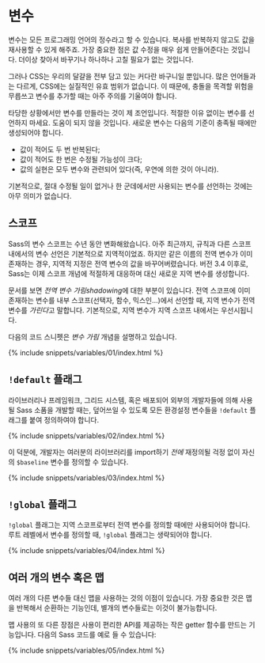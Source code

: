
# 변수

변수는 모든 프로그래밍 언어의 정수라고 할 수 있습니다. 복사를 반복하지 않고도 값을 재사용할 수 있게 해주죠. 가장 중요한 점은 값 수정을 매우 쉽게 만들어준다는 것입니다. 더이상 찾아서 바꾸기나 하나하나 고칠 필요가 없는 것입니다.

그러나 CSS는 우리의 달걀을 전부 담고 있는 커다란 바구니일 뿐입니다. 많은 언어들과는 다르게, CSS에는 실질적인 유효 범위가 없습니다. 이 때문에, 충돌을 목격할 위험을 무릅쓰고 변수를 추가할 때는 아주 주의를 기울여야 합니다.

타당한 상황에서만 변수를 만들라는 것이 제 조언입니다. 적절한 이유 없이는 변수를 선언하지 마세요. 도움이 되지 않을 것입니다. 새로운 변수는 다음의 기준이 충족될 때에만 생성되어야 합니다.

* 값이 적어도 두 번 반복된다;
* 값이 적어도 한 번은 수정될 가능성이 크다;
* 값의 실현은 모두 변수와 관련되어 있다(즉, 우연에 의한 것이 아니라).

기본적으로, 절대 수정될 일이 없거나 한 군데에서만 사용되는 변수를 선언하는 것에는 아무 의미가 없습니다.

## 스코프

Sass의 변수 스코프는 수년 동안 변화해왔습니다. 아주 최근까지, 규칙과 다른 스코프 내에서의 변수 선언은 기본적으로 지역적이었죠. 하지만 같은 이름의 전역 변수가 이미 존재하는 경우, 지역적 지정은 전역 변수의 값을 바꾸어버렸습니다. 버전 3.4 이후로, Sass는 이제 스코프 개념에 적절하게 대응하며 대신 새로운 지역 변수를 생성합니다.

문서를 보면 *전역 변수 가림shadowing*에 대한 부분이 있습니다. 전역 스코프에 이미 존재하는 변수를 내부 스코프(선택자, 함수, 믹스인…)에서 선언할 때, 지역 변수가 전역 변수를 *가린다*고 말합니다. 기본적으로, 지역 변수가 지역 스코프 내에서는 우선시됩니다.

다음의 코드 스니펫은 *변수 가림* 개념을 설명하고 있습니다.

{% include snippets/variables/01/index.html %}

## `!default` 플래그

라이브러리나 프레임워크, 그리드 시스템, 혹은 배포되어 외부의 개발자들에 의해 사용될 Sass 소품을 개발할 때는, 덮어쓰일 수 있도록 모든 환경설정 변수들을 `!default` 플래그를 붙여 정의하여야 합니다.

{% include snippets/variables/02/index.html %}

이 덕분에, 개발자는 여러분의 라이브러리를 import하기 *전에* 재정의될 걱정 없이 자신의 `$baseline` 변수를 정의할 수 있습니다.

{% include snippets/variables/03/index.html %}

## `!global` 플래그

`!global` 플래그는 지역 스코프로부터 전역 변수를 정의할 때에만 사용되어야 합니다.
루트 레벨에서 변수를 정의할 때, `!global` 플래그는 생략되어야 합니다.

{% include snippets/variables/04/index.html %}

## 여러 개의 변수 혹은 맵

여러 개의 다른 변수들 대신 맵을 사용하는 것의 이점이 있습니다. 가장 중요한 것은 맵을 반복해서 순환하는 기능인데, 별개의 변수들로는 이것이 불가능합니다.

맵 사용의 또 다른 장점은 사용이 편리한 API를 제공하는 작은 getter 함수를 만드는 기능입니다. 다음의 Sass 코드를 예로 들 수 있습니다:

{% include snippets/variables/05/index.html %}
